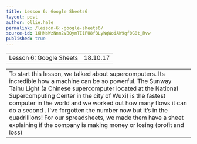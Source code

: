 ```yaml
---
title: Lesson 6: Google Sheets6
layout: post
author: ollie.hale
permalink: /lesson-6:-google-sheets6/
source-id: 16HNsWzNnn2VBQymTI1PU8fBLyWqWoiAW9qf0G0t_Rvw
published: true
---
```

<table>
  <tr>
    <td>Lesson 6: Google Sheets</td>
    <td>18.10.17</td>
  </tr>
</table>


<table>
  <tr>
    <td>To start this lesson, we talked about supercomputers. Its incredible how a machine can be so powerful. The Sunway Taihu Light (a Chinese supercomputer located at the National Supercomputing Center in the city of Wuxi) is the fastest computer in the world and we worked out how many flows it can do a second . I've forgotten the number now but it’s in the quadrillions! For our spreadsheets, we made them have a sheet explaining if the company is making money or losing (profit and loss)</td>
  </tr>
</table>


